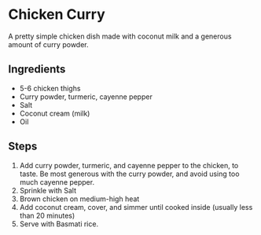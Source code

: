 # Chicken Curry

A pretty simple chicken dish made with coconut milk and a generous amount of curry powder.

## Ingredients
- 5-6 chicken thighs
- Curry powder, turmeric, cayenne pepper
- Salt
- Coconut cream (milk)
- Oil

## Steps
1. Add curry powder, turmeric, and cayenne pepper to the chicken, to taste. Be most generous with the curry powder, and avoid using too much cayenne pepper.
2. Sprinkle with Salt
3. Brown chicken on medium-high heat
4. Add coconut cream, cover, and simmer until cooked inside (usually less than 20 minutes)
5. Serve with Basmati rice.
